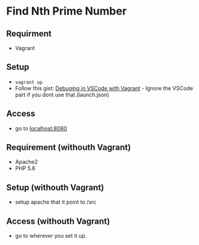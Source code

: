 # Find Nth Prime Number

## Requirment

- Vagrant

## Setup

- `vagrant up`
- Follow this gist: [Debuging in VSCode with Vagrant](https://gist.github.com/NaGeL182/9aa38362d4f3bb2b343d41363f0eb311) - Ignore the VSCode part if you dont use that.(launch.json)

## Access

- go to [localhost:8080](http://localhost:8080)

## Requirement (withouth Vagrant)

- Apache2
- PHP 5.6

## Setup (withouth Vagrant)

- setup apache that it point to /src

## Access (withouth Vagrant)

- go to wherever you set it up.